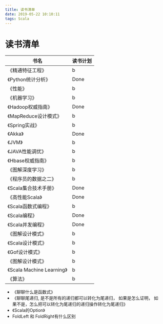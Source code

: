 ```yaml
---
title: 读书清单
date: 2019-05-22 10:10:11
tags: Scala
---
```

# 读书清单

|  书名                       |  读书计划      |
|  -------------              |  ------------- |
|  《精通特征工程》           |  b             |
|  《Python统计分析》         |  Done          |
|  《性能》                   |  b             |
|  《机器学习》               |  b             |
|  《Hadoop权威指南》         |  Done          |
|  《MapReduce设计模式》      |  b             |
|  《Spring实战》             |  b             |
|  《Akka》                   |  Done          |
|  《JVM》                    |  b             |
|  《JAVA性能调优》           |  b             |
|  《Hbase权威指南》          |  b             |
|  《图解深度学习》           |  b             |
|  《程序员的数据之二》       |  b             |
|  《Scala集合技术手册》      |  Done          |
|  《高性能Scala》            |  Done          |
|  《Scala函数式编程》        |  b             |
|  《Scala编程》              |  Done          |
|  《Scala并发编程》          |  Done          |
|  《图解设计模式》           |  b             |
|  《Scala设计模式》          |  b             |
|  《Gof设计模式》            |  b             |
|  《图解设计模式》           |  b             |
|  《Scala Machine Learning》 |  b             |
|  《算法》                   |  b             |





- 《聊聊什么是函数式》
- 《聊聊尾递归, 是不是所有的递归都可以转化为尾递归， 如果是怎么证明， 如果不是，怎么把可以转化为尾递归的递归操作转化为尾递归》
- 《Scala的Option》
- FoldLeft 和 FoldRight有什么区别
